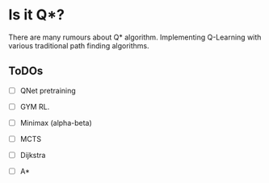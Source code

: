 # Is it Q*?

There are many rumours about Q* algorithm. Implementing Q-Learning with various traditional path finding algorithms.


## ToDOs

- [ ] QNet pretraining
- [ ] GYM RL.

- [ ] Minimax (alpha-beta)
- [ ] MCTS

- [ ] Dijkstra
- [ ] A*
